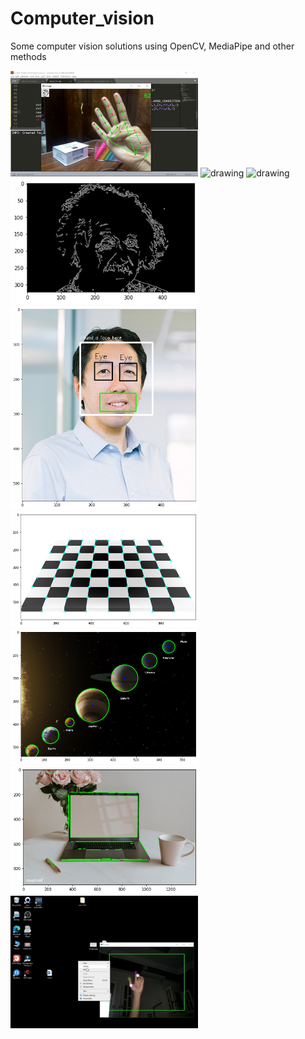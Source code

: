 # Computer_vision
Some computer vision solutions using OpenCV, MediaPipe and other methods


<img src="Hand_gesture_reco/images/sample1.jpg" alt="drawing" width =300/> <img src="Volume_adjust_using_fingers/images2/1.jpg" alt="drawing" width =300/> <img src="Volume_adjust_using_fingers/images2/2.jpg" alt="drawing" width =300/> <img src="Canny_edge_detection/output.png" alt="drawing" width =300/> <img src="Haar_cascade_classifier/output2.png" alt="drawing" width =300/> <img src="Harris_corner_detection/output3.png" alt="drawing" width =300/>  <img src="Hough_circle_(detecting planets)/output4.png" alt="drawing" width =300/> <img src="Hough_transform/download.png" alt="drawing" width =300/><img src="Controlling mouse with hand/1.png" alt="drawing" width =300/>

